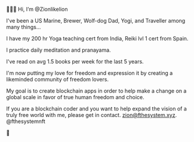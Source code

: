 🧙🏼‍♂️ Hi, I’m @Zionlikelion

I've been a US Marine, Brewer, Wolf-dog Dad, Yogi, and Traveller among many things...

I have my 200 hr Yoga teaching cert from India, Reiki lvl 1 cert from Spain.

I practice daily meditation and pranayama.

I've read on avg 1.5 books per week for the last 5 years.

I'm now putting my love for freedom and expression it by creating a likeminded community of freedom lovers.

My goal is to create blockchain apps in order to help make a change on a global scale in favor of true human freedom and choice.

If you are a blockchain coder and you want to help expand the vision of a truly free world with me, please get in contact. zion@fthesystem.xyz. @fthesystemnft

🐅
